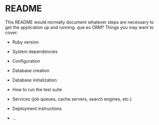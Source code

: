 # README

This README would normally document whatever steps are necessary to get the
application up and running.
que es ORM?
Things you may want to cover:

* Ruby version

* System dependencies

* Configuration

* Database creation

* Database initialization

* How to run the test suite

* Services (job queues, cache servers, search engines, etc.)

* Deployment instructions

* ...
